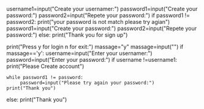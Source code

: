 username1=input("Create your usernamer:")
password1=input("Create your password:")
password2=input("Repete your password:")
if password1 != password2:
    print("your password is not match please try agian")
    password1=input("Create your password:")
    password2=input("Repete your password:")
else:
    print("Thank you for sign up")

print("Press y for login n for exit:")
massage="y"
massage=input("")
if massage=='y':
    username=input("Enter your usernamer:")
    password=input("Enter your password:")
    if username !=username1:
        print("Please Create account")

    while password1 != password:
         password=input("Please try again your password:")
    print("Thank you")
else:
    print("Thank you") 
